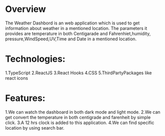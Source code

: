 # Overview
   The Weather Dashbord is an web application which is used to get information about weather in a mentioned location. The parameters it provides are temperature in both Centigarade and  Fahrenhiet,humidity,
   pressure,WindSpeed,UV,Time and Date in a mentioned location.


# Technologies:
   1.TypeScript
   2.ReactJS
   3.React Hooks
   4.CSS
   5.ThirdPartyPackages like react icons

  
# Features:
   1.We can watch the dashboard in both dark mode and light mode.
   2.We can get convert the  temperature in both centigrade and farenheit by simple click.
   3.A 12 hrs clock is added to this application.
   4.We can find specific location by using search bar.